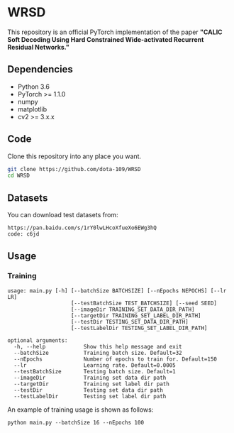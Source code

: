 # WRSD
This repository is an official PyTorch implementation of the paper **"CALIC Soft Decoding Using Hard Constrained Wide-activated Recurrent Residual Networks."**

## Dependencies
* Python 3.6
* PyTorch >= 1.1.0
* numpy
* matplotlib
* cv2 >= 3.x.x 

## Code
Clone this repository into any place you want.
```bash
git clone https://github.com/dota-109/WRSD
cd WRSD
```

## Datasets
You can download test datasets from:
```
https://pan.baidu.com/s/1rY0lwLHcoXfueXo6EWg3hQ
code: c6jd
```

## Usage
### Training
```
usage: main.py [-h] [--batchSize BATCHSIZE] [--nEpochs NEPOCHS] [--lr LR]
                    [--testBatchSize TEST_BATCHSIZE] [--seed SEED]
                    [--imageDir TRAINING_SET_DATA_DIR_PATH]
                    [--targetDir TRAINING_SET_LABEL_DIR_PATH]
                    [--testDir TESTING_SET_DATA_DIR_PATH]
                    [--testLabelDir TESTING_SET_LABEL_DIR_PATH]
               
optional arguments:
  -h, --help            Show this help message and exit
  --batchSize           Training batch size. Default=32
  --nEpochs             Number of epochs to train for. Default=150
  --lr                  Learning rate. Default=0.0005
  --testBatchSize       Testing batch size. Default=1
  --imageDir            Training set data dir path
  --targetDir           Training set label dir path
  --testDir             Testing set data dir path
  --testLabelDir        Testing set label dir path
```
An example of training usage is shown as follows:
```
python main.py --batchSize 16 --nEpochs 100
```
